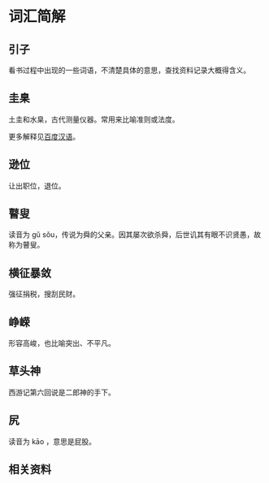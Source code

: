 # 词汇简解

## 引子
看书过程中出现的一些词语，不清楚具体的意思，查找资料记录大概得含义。

## 圭臬
土圭和水臬，古代测量仪器。常用来比喻准则或法度。

更多解释见[百度汉语][url-1]。

## 逊位
让出职位，退位。


## 瞽叟
读音为 gǔ sǒu，传说为舜的父亲。因其屡次欲杀舜，后世讥其有眼不识贤愚，故称为瞽叟。

## 横征暴敛
强征捐税，搜刮民财。

## 峥嵘
形容高峻，也比喻突出、不平凡。

## 草头神
西游记第六回说是二郎神的手下。

## 尻
读音为 kāo ，意思是屁股。


## 相关资料




[url-1]:https://hanyu.baidu.com/s?wd=%E5%9C%AD%E8%87%AC&ptype=zici&tn=sug_click
